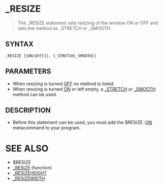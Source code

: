 # _RESIZE
> The _RESIZE statement sets resizing of the window ON or OFF and sets the method as _STRETCH or _SMOOTH.

## SYNTAX
`_RESIZE [{ON|OFF}][, {_STRETCH|_SMOOTH}]`

## PARAMETERS
* When resizing is turned [OFF](OFF.md) no method is listed.
* When resizing is turned [ON](ON.md) or left empty, a [_STRETCH](_STRETCH.md) or [_SMOOTH](_SMOOTH.md) method can be used.


## DESCRIPTION
* Before this statement can be used, you must add the $RESIZE :[ON](ON.md) metacommand to your program.


# SEE ALSO
* $RESIZE
* [_RESIZE](_RESIZE.md) (function)
* [_RESIZEHEIGHT](_RESIZEHEIGHT.md)
* [_RESIZEWIDTH](_RESIZEWIDTH.md)

